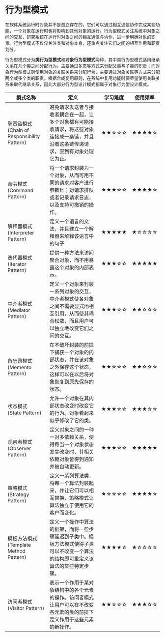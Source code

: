 # 行为型模式
在软件系统运行时对象并不是孤立存在的，它们可以通过相互通信协作完成某些功能，一个对象在运行时也将影响到其他对象的运行。行为型模式关注系统中对象之间的交互，研究系统在运行时对象之间的相互通信与协作，进一步明确对象的职责。行为型模式不仅仅关注类和对象本身，还重点关注它们之间的相互作用和职责划分。

行为型模式分为**类行为型模式**和**对象行为型模式**两种，其中类行为型模式适用继承关系在几个类之间分配行为，主要通过多态等方式来分配父类与子类的职责；而对象行为型模式则使用对象的关联关系来分配行为，主要通过对象关联等方式来分配两个或多个类的职责。根据合成复用原则，在系统中复用功能时要尽量使用关联关系来取代继承关系，因此大部分行为型设计模式都属于对象行为型设计模式。

| 模式名称 | 定义 | 学习难度 | 使用频率 |
|  ----  | ----  | ----| ----|
| 职责链模式<br>(Chain of Responsibility Pattern) | 避免请求发送者与接收者耦合在一起，让多个对象都有可能接收请求，将这些对象连接成一条链，并且沿着这条链传递请求，直到有对象处理它为止。 | ★★☆☆☆ | ★★★★☆ |
| 命令模式<br>(Command Pattern) | 将一个请求封装为一个对象，从而可用不同的请求对客户进行参数化；对请求排队或者记录请求日志，以及支持可撤销的操作。 | ★★★☆☆ | ★★★★☆ |
| 解释器模式<br>(Interpreter Pattern) | 定义一个语言的文法，并且建立一个解释器来解释该语言中的句子 | ★★★★★ | ★☆☆☆☆ |
| 迭代器模式<br>(Iterator Pattern) | 提供一种方法来访问聚合对象，而不用暴露这个对象的内部表示。 | ★★★☆☆ | ★★★★★ |
| 中介者模式<br>(Mediator Pattern) | 定义一个对象来封装一系列对象的交互，中介者模式使各对象之间不需要显式地相互引用，从而使其耦合松散，而且用户可以独立地改变它们之间的交互。 | ★★★☆☆ | ★★☆☆☆ |
| 备忘录模式<br>(Memento Pattern) | 在不破坏封装的前提下捕获一个对象的内部状态，并在该对象之外保存这个状态，这样可以在以后将对象恢复到原先保存的状态。 | ★★☆☆☆ | ★★☆☆☆ |
| 状态模式<br>(State Pattern) | 允许一个对象在其内部状态改变时改变它的行为。对象看起来似乎修改了它的类。 | ★★★☆☆ | ★★★☆☆ |
| 观察者模式<br>(Observer Pattern) | 定义对象之间的一种一对多依赖关系，使得每当一个对象状态发生改变时，其相关依赖对象皆得到通知并被自动更新。 | ★★★☆☆ | ★★★★★ |
| 策略模式<br>(Strategy Pattern) | 定义一系列算法类，将每一个算法封装起来，并让它们可以相互替换，策略模式让算法独立于使用它的客户而变化。 | ★☆☆☆☆ | ★★★★☆ |
| 模板方法模式<br>(Template Method Pattern) | 定义一个操作中算法的框架，而将一些步骤延迟到子类中。模板方法模式使得子类可以不改变一个算法的结构即可重定义该算法的某些特定步骤。 | ★★★★☆ | ★☆☆☆☆ |
| 访问者模式<br>(Visitor Pattern) | 表示一个作用于某对象结构中的各个元素的操作。访问者模式让用户可以在不改变各元素的类的前提下定义作用于这些元素的新操作。 | ★★☆☆☆ | ★★★☆☆ |